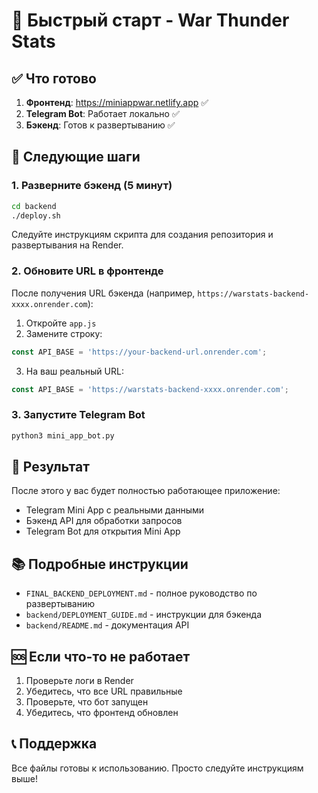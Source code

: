 # 🚀 Быстрый старт - War Thunder Stats

## ✅ Что готово

1. **Фронтенд**: https://miniappwar.netlify.app ✅
2. **Telegram Bot**: Работает локально ✅
3. **Бэкенд**: Готов к развертыванию ✅

## 🎯 Следующие шаги

### 1. Разверните бэкенд (5 минут)

```bash
cd backend
./deploy.sh
```

Следуйте инструкциям скрипта для создания репозитория и развертывания на Render.

### 2. Обновите URL в фронтенде

После получения URL бэкенда (например, `https://warstats-backend-xxxx.onrender.com`):

1. Откройте `app.js`
2. Замените строку:
```javascript
const API_BASE = 'https://your-backend-url.onrender.com';
```
3. На ваш реальный URL:
```javascript
const API_BASE = 'https://warstats-backend-xxxx.onrender.com';
```

### 3. Запустите Telegram Bot

```bash
python3 mini_app_bot.py
```

## 🎉 Результат

После этого у вас будет полностью работающее приложение:
- Telegram Mini App с реальными данными
- Бэкенд API для обработки запросов
- Telegram Bot для открытия Mini App

## 📚 Подробные инструкции

- `FINAL_BACKEND_DEPLOYMENT.md` - полное руководство по развертыванию
- `backend/DEPLOYMENT_GUIDE.md` - инструкции для бэкенда
- `backend/README.md` - документация API

## 🆘 Если что-то не работает

1. Проверьте логи в Render
2. Убедитесь, что все URL правильные
3. Проверьте, что бот запущен
4. Убедитесь, что фронтенд обновлен

## 📞 Поддержка

Все файлы готовы к использованию. Просто следуйте инструкциям выше! 